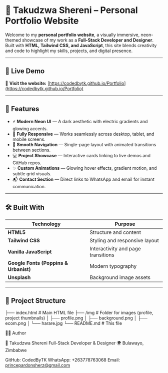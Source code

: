 # 🌌 Takudzwa Shereni – Personal Portfolio Website

Welcome to my **personal portfolio website**, a visually immersive, neon-themed showcase of my work as a **Full-Stack Developer and Designer**.  
Built with **HTML, Tailwind CSS, and JavaScript**, this site blends creativity and code to highlight my skills, projects, and digital presence.

---

## 🚀 Live Demo

🔗 **Visit the website:** [https://codedbytk.github.io/Portfolio](https://codedbytk.github.io/Portfolio)

---

## 🎨 Features

- ⚡ **Modern Neon UI** — A dark aesthetic with electric gradients and glowing accents.  
- 📱 **Fully Responsive** — Works seamlessly across desktop, tablet, and mobile screens.  
- 🧭 **Smooth Navigation** — Single-page layout with animated transitions between sections.  
- 💻 **Project Showcase** — Interactive cards linking to live demos and GitHub repos.  
- ✨ **Custom Animations** — Glowing hover effects, gradient motion, and subtle grid visuals.  
- 📬 **Contact Section** — Direct links to WhatsApp and email for instant communication.

---

## 🛠️ Built With

| Technology | Purpose |
|-------------|----------|
| **HTML5** | Structure and content |
| **Tailwind CSS** | Styling and responsive layout |
| **Vanilla JavaScript** | Interactivity and page transitions |
| **Google Fonts (Poppins & Urbanist)** | Modern typography |
| **Unsplash** | Background image assets |

---

## 📂 Project Structure

├── index.html # Main HTML file
├── /img # Folder for images (profile, project thumbnails)
│ ├── profile.png
│ ├── background.png
│ ├── ecom.png
│ └── harare.jpg
└── README.md # This file

🧑‍💻 Author

👤 Takudzwa Shereni
Full-Stack Developer & Designer
🌍 Bulawayo, Zimbabwe

GitHub: CodedByTK
WhatsApp: +263778763068
Email: princepardonsherz@gmail.com

